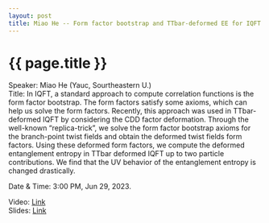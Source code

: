 ```yaml
---
layout: post
title: Miao He -- Form factor bootstrap and TTbar-deformed EE for IQFT
---
```


{{ page.title }}
================

Speaker: Miao He (Yauc, Sourtheastern U.)  
Title: In IQFT, a standard approach to compute correlation functions is the form factor bootstrap. The form factors satisfy some axioms, which can help us solve the form factors. Recently, this approach was used in TTbar-deformed IQFT by considering the CDD factor deformation. Through the well-known “replica-trick”, we solve the form factor bootstrap axioms for the branch-point twist fields and obtain the deformed twist fields form factors. Using these deformed form factors, we compute the deformed entanglement entropy in TTbar deformed IQFT up to two particle contributions. We find that the UV behavior of the entanglement entropy is changed drastically.  

Date & Time: 3:00 PM, Jun 29, 2023.  

Video: [Link](https://www.bilibili.com/video/BV1bj411S7tC/?share_source=copy_web&vd_source=2923cd18e23f9cfd0265ae363e788c67)  
Slides: [Link](http://jointhepth.github.io/files/2023-6-29-Miao-He.pdf)